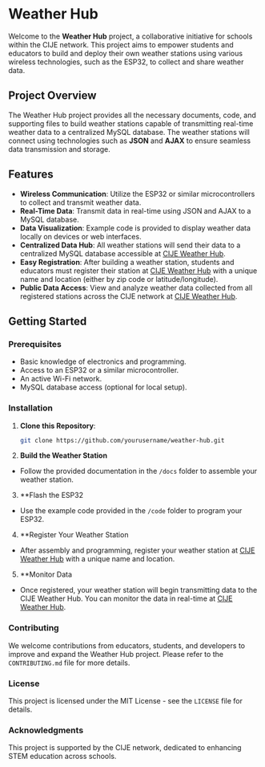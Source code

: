 # Weather Hub

Welcome to the **Weather Hub** project, a collaborative initiative for schools within the CIJE network. This project aims to empower students and educators to build and deploy their own weather stations using various wireless technologies, such as the ESP32, to collect and share weather data.

## Project Overview

The Weather Hub project provides all the necessary documents, code, and supporting files to build weather stations capable of transmitting real-time weather data to a centralized MySQL database. The weather stations will connect using technologies such as **JSON** and **AJAX** to ensure seamless data transmission and storage.

## Features

- **Wireless Communication**: Utilize the ESP32 or similar microcontrollers to collect and transmit weather data.
- **Real-Time Data**: Transmit data in real-time using JSON and AJAX to a MySQL database.
- **Data Visualization**: Example code is provided to display weather data locally on devices or web interfaces.
- **Centralized Data Hub**: All weather stations will send their data to a centralized MySQL database accessible at [CIJE Weather Hub](https://cijeweatherhub.site).
- **Easy Registration**: After building a weather station, students and educators must register their station at [CIJE Weather Hub](https://cijeweatherhub.site) with a unique name and location (either by zip code or latitude/longitude).
- **Public Data Access**: View and analyze weather data collected from all registered stations across the CIJE network at [CIJE Weather Hub](https://cijeweatherhub.site).

## Getting Started

### Prerequisites

- Basic knowledge of electronics and programming.
- Access to an ESP32 or a similar microcontroller.
- An active Wi-Fi network.
- MySQL database access (optional for local setup).

### Installation

1. **Clone this Repository**:
   ```bash
   git clone https://github.com/yourusername/weather-hub.git
2. **Build the Weather Station**

- Follow the provided documentation in the `/docs` folder to assemble your weather station.

3. **Flash the ESP32

- Use the example code provided in the `/code` folder to program your ESP32.

4. **Register Your Weather Station

- After assembly and programming, register your weather station at [CIJE Weather Hub](https://cijeweatherhub.site) with a unique name and location.

5. **Monitor Data

- Once registered, your weather station will begin transmitting data to the CIJE Weather Hub. You can monitor the data in real-time at [CIJE Weather Hub](https://cijeweatherhub.site).

### Contributing

We welcome contributions from educators, students, and developers to improve and expand the Weather Hub project. Please refer to the `CONTRIBUTING.md` file for more details.

### License

This project is licensed under the MIT License - see the `LICENSE` file for details.

### Acknowledgments

This project is supported by the CIJE network, dedicated to enhancing STEM education across schools.
